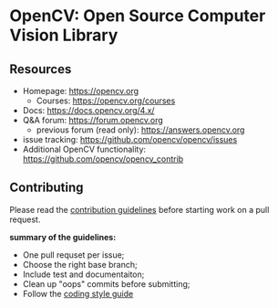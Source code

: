 # OpenCV: Open Source Computer Vision Library
## **Resources**
* Homepage: https://opencv.org
    * Courses: https://opencv.org/courses
* Docs: https://docs.opencv.org/4.x/
* Q&A forum: https://forum.opencv.org
    * previous forum (read only): https://answers.opencv.org
* issue tracking: https://github.com/opencv/opencv/issues
* Additional OpenCV functionality: https://github.com/opencv/opencv_contrib

## **Contributing**
Please read the [contribution guidelines]() before starting work on a pull request.

**summary of the guidelines:**
* One pull requset per issue;
* Choose the right base branch;
* Include test and documentaiton;
* Clean up "oops" commits before submitting;
* Follow the [coding style guide]()
